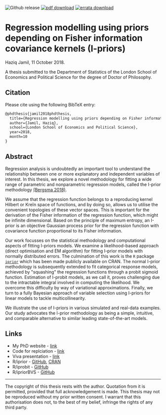 ![Github release](https://img.shields.io/github/release/haziqj/phd-thesis.svg)
[![pdf download](https://img.shields.io/badge/pdf-download-brightgreen.svg)](https://github.com/haziqj/phd-thesis/releases/download/v1.1/phd-thesis-final-13baef5.pdf)
[![errata download](https://img.shields.io/badge/errata-download-brightgreen.svg)](https://github.com/haziqj/phd-thesis/releases/download/v1.1/errata.pdf)

# Regression modelling using priors depending on Fisher information covariance kernels (I-priors)

Haziq Jamil, 11 October 2018.

A thesis submitted to the Department of Statistics of the London School of Economics and Political Science for the degree of Doctor of Philosophy.

## Citation

Please cite using the following BibTeX entry:

```latex
@phdthesis{jamil2018phdthesis,
  title={Regression modelling using priors depending on Fisher information covariance kernels (I-priors)},
  author={Jamil, Haziq},
  school={London School of Economics and Political Science},
  year=2018,
  month=10
}
```

## Abstract

Regression analysis is undoubtedly an important tool to understand the relationship between one or more explanatory and independent variables of interest. 
In this thesis, we explore a novel methodology for fitting a wide range of parametric and nonparametric regression models, called the I-prior methodology [(Bergsma 2018)](https://arxiv.org/abs/1707.00274).

We assume that the regression function belongs to a reproducing kernel Hilbert or Kreĭn space of functions, and by doing so, allows us to utilise the convenient topologies of these vector spaces. 
This is important for the derivation of the Fisher information of the regression function, which might be infinite dimensional.
Based on the principle of maximum entropy, an I-prior is an objective Gaussian process prior for the regression function with covariance function proportional to its Fisher information. 

Our work focusses on the statistical methodology and computational aspects of fitting I-priors models. 
We examine a likelihood-based approach (direct optimisation and EM algorithm) for fitting I-prior models with normally distributed errors.
The culmination of this work is the `R` package [`iprior`](https://cran.r-project.org/package=iprior) which has been made publicly available on CRAN. 
The normal I-prior methodology is subsequently extended to fit categorical response models, achieved by "squashing" the regression functions through a probit sigmoid function.
Estimation of I-probit models, as we call it, proves challenging due to the intractable integral involved in computing the likelihood. 
We overcome this difficulty by way of variational approximations.
Finally, we turn to a fully Bayesian approach of variable selection using I-priors for linear models to tackle multicollinearity.

We illustrate the use of I-priors in various simulated and real-data examples. 
Our study advocates the I-prior methodology as being a simple, intuitive, and comparable alternative to similar leading state-of-the-art models. 

## Links

- My PhD website - [link](http://phd.haziqj.ml)
- Code for replciation - [link](http://myphdcode.haziqj.ml)
- Viva presentation - [link](https://haziqj.github.io/phd-thesis/)
- R/iprior - [GitHub](https://github.com/haziqj/iprior), [CRAN](https://cran.r-project.org/package=iprior)
- R/iprobit - [GitHub](https://github.com/haziqj/iprobit)
- R/ipriorBVS - [GitHub](https://github.com/haziqj/ipriorBVS)

------------------------------------------------------------------------

The copyright of this thesis rests with the author. 
Quotation from it is permitted, provided that full acknowledgement is made. 
This thesis may not be reproduced without my prior written consent.
I warrant that this authorisation does not, to the best of my belief, infringe the rights of any third party.